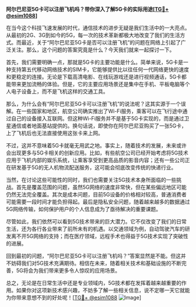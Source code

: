**阿尔巴尼亚5G卡可以注册飞机吗？带你深入了解5G卡的实际用途[[TG💪+ @esim1088](https://t.me/s/esim1088)]**

在当今这个科技飞速发展的时代，通信技术的进步无疑是我们生活中的一大亮点。从最初的2G、3G到如今的5G，每一次的技术革新都极大地改变了我们的生活方式。而最近，关于“阿尔巴尼亚5G卡是否可以注册飞机”的问题在网络上引起了广泛关注。那么，这个问题的答案究竟是什么？今天我们就来一起探讨一下。

首先，我们需要明确一点，那就是5G卡的主要功能是什么。简单来说，5G卡是一种支持第五代移动网络技术的SIM卡，它能够提供比以往任何一代网络更快的速度和更稳定的连接。无论是下载高清电影、在线玩游戏还是进行视频通话，5G卡都能带来更加流畅的体验。但是，它的主要应用场景还是集中在手机、平板电脑等个人电子设备上，而不是飞机这样的交通工具。

那么，为什么会有“阿尔巴尼亚5G卡可以注册飞机”的说法呢？这其实源于一个误解。在一些国家和地区，航空公司确实推出了Wi-Fi服务，乘客可以在飞行途中通过自己的设备接入互联网。但这种Wi-Fi服务并不是基于5G卡实现的，而是通过卫星通信或者地面基站提供的。换句话说，即使你在阿尔巴尼亚购买了一张5G卡，上了飞机后也无法直接使用这张卡来上网。

不过，这并不意味着5G卡就毫无用武之地。事实上，随着技术的发展，未来或许会出现更多与5G卡相关的创新应用。比如，有些航空公司已经开始考虑将5G技术应用于飞机内部的娱乐系统，让乘客享受到更高品质的影音内容；还有一些公司正在研发基于5G的无人机物流配送服务，这可能会彻底改变传统的快递行业。

当然，在讨论这些可能性的同时，我们也需要关注5G技术本身所面临的一些挑战。首先是覆盖范围的问题，虽然5G网络的速度非常快，但在某些偏远地区可能仍然无法完全覆盖。其次是成本问题，目前5G设备的价格相对较高，普通消费者可能需要一段时间才能负担得起。最后是隐私安全问题，随着越来越多的数据通过5G网络传输，如何保护用户的个人信息成为了亟待解决的重要课题。

尽管如此，我们依然可以看到5G技术带来的巨大潜力。它不仅改变了我们的日常生活，还为各行各业带来了前所未有的机遇。以交通领域为例，自动驾驶汽车的研发离不开5G网络的支持；而在医疗领域，远程手术也得益于5G技术实现了突破性的进展。

回到最初的问题，“阿尔巴尼亚5G卡可以注册飞机吗？”答案显然是不能。但这并不妨碍我们对5G技术充满期待。相信在未来，随着相关技术和基础设施的不断完善，5G将会为我们带来更多令人惊叹的应用场景。

总之，无论是在日常生活中还是专业领域内，5G技术都在发挥着越来越重要的作用。如果你对这项新技术感兴趣，不妨多了解一些相关信息，说不定哪一天它就能为你带来意想不到的好处呢！[[TG💪+ @esim1088](https://t.me/s/esim1088) ![Image](https://i.postimg.cc/4NQfJmqS/Snipaste-2025-05-13-00-14-12.png)]